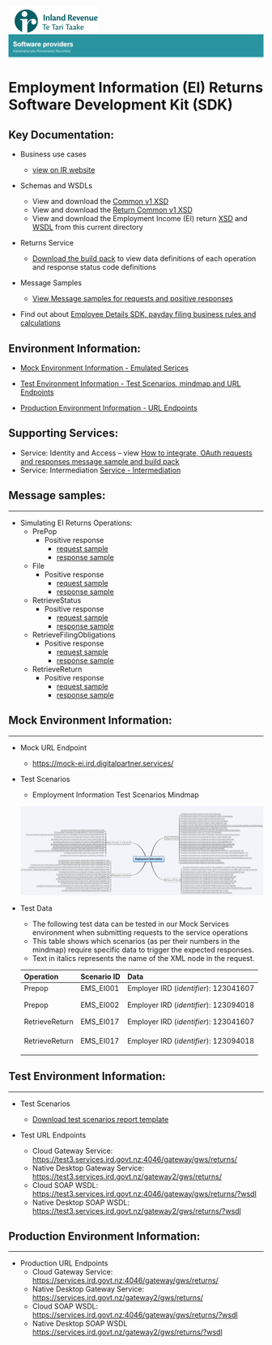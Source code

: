 ![IRD logo](../../Images/IRlogo.gif)
![Software Dev](../../Images/SoftwareDev.png)

# Employment Information (EI) Returns Software Development Kit (SDK)

## Key Documentation:

- Business use cases
	- [view on IR website](https://www.classic.ird.govt.nz/resources/9/5/95275fd7-967a-4b87-877f-a8968807e45e/Payday+filing+-+Employment+Information+business+use+cases.pdf)
	
- Schemas and WSDLs
	- View and download the [Common v1 XSD](../../Common%20XSD/Common.v1.xsd)
	- View and download the [Return Common v1 XSD](../../Common%20XSD/ReturnCommon.v1.xsd)
	- View and download the Employment Income (EI) return [XSD](ReturnEI.v1.xsd) and [WSDL](ReturnsEIDevWsdl.wsdl) from this current directory
	
- Returns Service 
	- [Download the build pack](Gateway%20Services%20Build%20Pack%20-%20Return%20Service%20-%20EI.pdf) to view data definitions of each operation and response status code definitions

- Message Samples
    - [View Message samples for requests and positive responses](#message-samples)

- Find out about [Employee Details SDK, payday filing business rules and calculations](../)

## Environment Information: 

- [Mock Environment Information - Emulated Serices](#mock-environment-information)

- [Test Environment Information - Test Scenarios, mindmap and URL Endpoints](#test-environment-information)

- [Production Environment Information - URL Endpoints](#Production-Environment-Information)	

## Supporting Services:

* Service: Identity and Access – view [How to integrate, OAuth requests and responses message sample and build pack](https://github.com/InlandRevenue/Gateway_Services-Access/tree/master/Identity%20and%20Access) 
* Service: Intermediation [Service - Intermediation](https://github.com/InlandRevenue/Gateway_Services-Access/tree/master/Service%20-%20Intermediation)	

## Message samples:
-----------------

- Simulating EI Returns Operations:
    - PrePop
        - Positive response
            - [request sample](sample%20messages/body-ei-returnprepop-request.xml)
            - [response sample](sample%20messages/body-ei-returnprepop-response.xml)
    - File
        - Positive response
            - [request sample](sample%20messages/body-ei-returnfile-request.xml)
            - [response sample](sample%20messages/body-ei-returnfile-response.xml)
    - RetrieveStatus
        - Positive response
            - [request sample](sample%20messages/body-ei-returnstatus-request.xml)
            - [response sample](sample%20messages/body-ei-returnstatus-response.xml)
    - RetrieveFilingObligations
        - Positive response
            - [request sample](sample%20messages/body-ei-filingobligation-request.xml)
            - [response sample](sample%20messages/body-ei-filingobligation-response.xml)
    - RetrieveReturn
        - Positive response
            - [request sample](sample%20messages/body-ei-retrievereturn-request.xml)
            - [response sample](sample%20messages/body-ei-retrievereturn-response.xml)

## Mock Environment Information:
-----------------

- Mock URL Endpoint
    - https://mock-ei.ird.digitalpartner.services/ 

- Test Scenarios
	- Employment Information Test Scenarios Mindmap
	
	![Test Scenarios](images/Employment_Information_Test_Scenarios_Mind_Map.png)

- Test Data
	- The following test data can be tested in our Mock Services environment when submitting requests to the service operations
	- This table shows which scenarios (as per their numbers in the mindmap) require specific data to trigger the expected responses. 
	- Text in italics represents the name of the XML node in the request.
	
	
	|Operation | Scenario ID | Data|
	|--- | --- | ---|
	|Prepop | EMS_EI001 | Employer IRD (*identifier*): 123041607|
	| | | | *periodEndDate*: 2018-04-30|
	| | | | *payDayDate*: 2018-04-10|
	|Prepop | EMS_EI002 | Employer IRD (*identifier*): 123094018|
	| | | | *periodEndDate*: 2018-12-31|
	| | | | *payDayDate*: 2018-12-10|
	| RetrieveReturn | EMS_EI017 | Employer IRD (*identifier*): 123041607|
	| | | | *periodEndDate*: 2018-04-30|
	| | | | *payDayDate*: 2018-04-10|
	| | | | *submissionKey*: 987654321|
	RetrieveReturn | EMS_EI017 | Employer IRD (*identifier*): 123094018|
	| | | | *periodEndDate*: 2018-12-31|
	| | | | *payDayDate*: 2018-12-10|
	| | | | *submissionKey*: 987654321|


## Test Environment Information:
-----------------

* Test Scenarios
	- [Download test scenarios report template](Payday%20Filing%20–%20Employment%20Information%20-%20Test%20Report%20Template.docx)

* Test URL Endpoints
	- Cloud Gateway Service: https://test3.services.ird.govt.nz:4046/gateway/gws/returns/
	- Native Desktop Gateway Service: https://test3.services.ird.govt.nz/gateway2/gws/returns/
	- Cloud SOAP WSDL: https://test3.services.ird.govt.nz:4046/gateway/gws/returns/?wsdl
	- Native Desktop SOAP WSDL: https://test3.services.ird.govt.nz/gateway2/gws/returns/?wsdl
            
## Production Environment Information:
-----------------

* Production URL Endpoints
	- Cloud Gateway Service: https://services.ird.govt.nz:4046/gateway/gws/returns/
	- Native Desktop Gateway Service: https://services.ird.govt.nz/gateway2/gws/returns/
	- Cloud SOAP WSDL: https://services.ird.govt.nz:4046/gateway/gws/returns/?wsdl
	- Native Desktop SOAP WSDL https://services.ird.govt.nz/gateway2/gws/returns/?wsdl